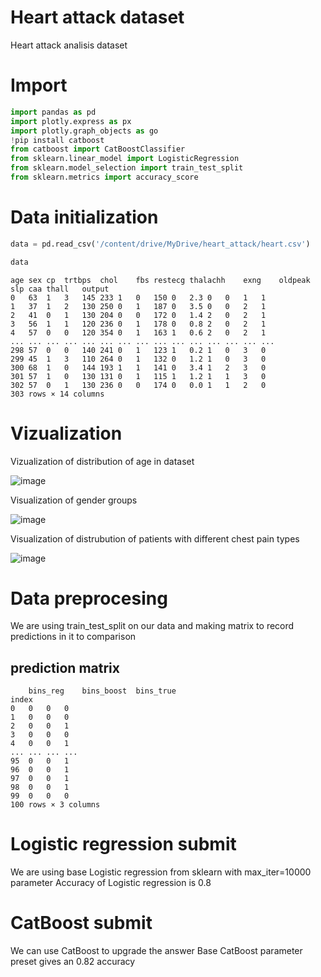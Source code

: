 # Heart attack dataset
Heart attack analisis dataset 
# Import
```python
import pandas as pd
import plotly.express as px 
import plotly.graph_objects as go
!pip install catboost
from catboost import CatBoostClassifier
from sklearn.linear_model import LogisticRegression
from sklearn.model_selection import train_test_split
from sklearn.metrics import accuracy_score
``` 
# Data initialization
```python
data = pd.read_csv('/content/drive/MyDrive/heart_attack/heart.csv')
```
```python
data
```
```
age	sex	cp	trtbps	chol	fbs	restecg	thalachh	exng	oldpeak	slp	caa	thall	output
0	63	1	3	145	233	1	0	150	0	2.3	0	0	1	1
1	37	1	2	130	250	0	1	187	0	3.5	0	0	2	1
2	41	0	1	130	204	0	0	172	0	1.4	2	0	2	1
3	56	1	1	120	236	0	1	178	0	0.8	2	0	2	1
4	57	0	0	120	354	0	1	163	1	0.6	2	0	2	1
...	...	...	...	...	...	...	...	...	...	...	...	...	...	...
298	57	0	0	140	241	0	1	123	1	0.2	1	0	3	0
299	45	1	3	110	264	0	1	132	0	1.2	1	0	3	0
300	68	1	0	144	193	1	1	141	0	3.4	1	2	3	0
301	57	1	0	130	131	0	1	115	1	1.2	1	1	3	0
302	57	0	1	130	236	0	0	174	0	0.0	1	1	2	0
303 rows × 14 columns
```
# Vizualization
Vizualization of distribution of age in dataset

![image](https://user-images.githubusercontent.com/35808072/126371259-4f816417-54ac-4326-b0d8-f51b6d79ab87.png)

Visualization of gender groups

![image](https://user-images.githubusercontent.com/35808072/126372356-884e3280-9198-46d7-a2f9-e1fb4349d9b5.png)

Visualization of distrubution of patients with different chest pain types

![image](https://user-images.githubusercontent.com/35808072/126372292-49076805-63e9-4ef3-a2d5-674c7b9a76ea.png)

# Data preprocesing
We are using train_test_split on our data and making matrix to record predictions in it to comparison
## prediction matrix
```
	bins_reg	bins_boost	bins_true
index			
0	0	0	0
1	0	0	0
2	0	0	1
3	0	0	0
4	0	0	1
...	...	...	...
95	0	0	1
96	0	0	1
97	0	0	1
98	0	0	1
99	0	0	0
100 rows × 3 columns
```
# Logistic regression submit
We are using base Logistic regression from sklearn with max_iter=10000 parameter
Accuracy of Logistic regression is 0.8
# CatBoost submit
We can use CatBoost to upgrade the answer
Base CatBoost parameter preset gives an 0.82 accuracy
